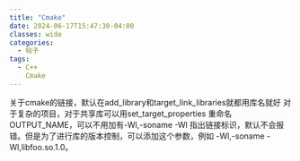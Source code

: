 ```yaml
---
title: "Cmake"
date: 2024-06-17T15:47:30-04:00
classes: wide
categories:
  - 帖子
tags:
  - C++
    Cmake
---
```


关于cmake的链接，默认在add_library和target_link_libraries就都用库名就好
对于复杂的项目，对于共享库可以用set_target_properties 重命名OUTPUT_NAME，可以不用加有-Wl,-soname -Wl 指出链接标识，默认不会报错。但是为了进行库的版本控制，可以添加这个参数，例如 -Wl,-soname -Wl,libfoo.so.1.0。
